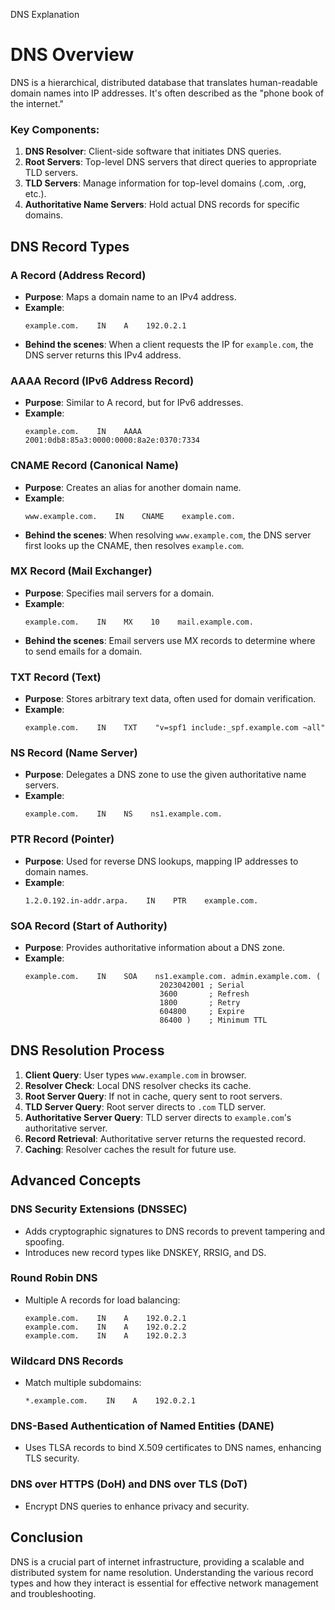 DNS Explanation

# DNS Overview

DNS is a hierarchical, distributed database that translates human-readable domain names into IP addresses. It's often described as the "phone book of the internet."

### Key Components:

1. **DNS Resolver**: Client-side software that initiates DNS queries.
2. **Root Servers**: Top-level DNS servers that direct queries to appropriate TLD servers.
3. **TLD Servers**: Manage information for top-level domains (.com, .org, etc.).
4. **Authoritative Name Servers**: Hold actual DNS records for specific domains.

## DNS Record Types

### A Record (Address Record)
- **Purpose**: Maps a domain name to an IPv4 address.
- **Example**: 
  ```
  example.com.    IN    A    192.0.2.1
  ```
- **Behind the scenes**: When a client requests the IP for `example.com`, the DNS server returns this IPv4 address.

### AAAA Record (IPv6 Address Record)
- **Purpose**: Similar to A record, but for IPv6 addresses.
- **Example**:
  ```
  example.com.    IN    AAAA    2001:0db8:85a3:0000:0000:8a2e:0370:7334
  ```

### CNAME Record (Canonical Name)
- **Purpose**: Creates an alias for another domain name.
- **Example**:
  ```
  www.example.com.    IN    CNAME    example.com.
  ```
- **Behind the scenes**: When resolving `www.example.com`, the DNS server first looks up the CNAME, then resolves `example.com`.

### MX Record (Mail Exchanger)
- **Purpose**: Specifies mail servers for a domain.
- **Example**:
  ```
  example.com.    IN    MX    10    mail.example.com.
  ```
- **Behind the scenes**: Email servers use MX records to determine where to send emails for a domain.

### TXT Record (Text)
- **Purpose**: Stores arbitrary text data, often used for domain verification.
- **Example**:
  ```
  example.com.    IN    TXT    "v=spf1 include:_spf.example.com ~all"
  ```

### NS Record (Name Server)
- **Purpose**: Delegates a DNS zone to use the given authoritative name servers.
- **Example**:
  ```
  example.com.    IN    NS    ns1.example.com.
  ```

### PTR Record (Pointer)
- **Purpose**: Used for reverse DNS lookups, mapping IP addresses to domain names.
- **Example**:
  ```
  1.2.0.192.in-addr.arpa.    IN    PTR    example.com.
  ```

### SOA Record (Start of Authority)
- **Purpose**: Provides authoritative information about a DNS zone.
- **Example**:
  ```
  example.com.    IN    SOA    ns1.example.com. admin.example.com. (
                                2023042001 ; Serial
                                3600       ; Refresh
                                1800       ; Retry
                                604800     ; Expire
                                86400 )    ; Minimum TTL
  ```

## DNS Resolution Process

1. **Client Query**: User types `www.example.com` in browser.
2. **Resolver Check**: Local DNS resolver checks its cache.
3. **Root Server Query**: If not in cache, query sent to root servers.
4. **TLD Server Query**: Root server directs to `.com` TLD server.
5. **Authoritative Server Query**: TLD server directs to `example.com`'s authoritative server.
6. **Record Retrieval**: Authoritative server returns the requested record.
7. **Caching**: Resolver caches the result for future use.

## Advanced Concepts

### DNS Security Extensions (DNSSEC)
- Adds cryptographic signatures to DNS records to prevent tampering and spoofing.
- Introduces new record types like DNSKEY, RRSIG, and DS.

### Round Robin DNS
- Multiple A records for load balancing:
  ```
  example.com.    IN    A    192.0.2.1
  example.com.    IN    A    192.0.2.2
  example.com.    IN    A    192.0.2.3
  ```

### Wildcard DNS Records
- Match multiple subdomains:
  ```
  *.example.com.    IN    A    192.0.2.1
  ```

### DNS-Based Authentication of Named Entities (DANE)
- Uses TLSA records to bind X.509 certificates to DNS names, enhancing TLS security.

### DNS over HTTPS (DoH) and DNS over TLS (DoT)
- Encrypt DNS queries to enhance privacy and security.

## Conclusion

DNS is a crucial part of internet infrastructure, providing a scalable and distributed system for name resolution. Understanding the various record types and how they interact is essential for effective network management and troubleshooting.